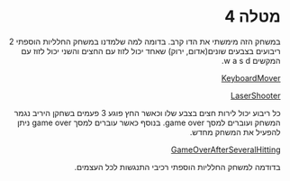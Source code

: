 <div dir='rtl' lang='he'>

# מטלה 4

במשחק הזה מימשתי את הדו קרב. בדומה למה שלמדנו במשחק החלליות
הוספתי 2 ריבועים בצבעים שונים(אדום, ירוק) שאחד יכול לזוז עם החצים והשני יכול לזוז עם המקשים 
w a s d. 

[KeyboardMover](https://github.com/eli-game-dev/Ex4_2/blob/main/Assets/Scripts/KeyboardMover.cs)

[LaserShooter](https://github.com/eli-game-dev/Ex4_2/blob/main/Assets/Scripts/LaserShooter.cs)

כל ריבוע יכול לירות חצים בצבע שלו וכאשר החץ פוגע 3 פעמים בשחקן היריב נגמר המשחק ועוברים למסך game over.
בנוסף כאשר עוברים למסך game over ניתן להפעיל את המשחק מחדש.

[GameOverAfterSeveralHitting](https://github.com/eli-game-dev/Ex4_2/blob/main/Assets/Scripts/GameOverAfterSeveralHitting.cs)

בדודמה למשחק החלליות הוספתי רכיבי התנגשות לכל העצמים.



</div>